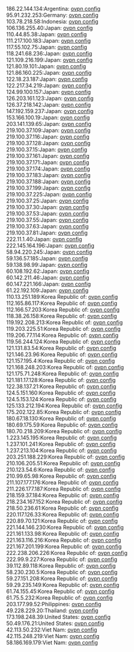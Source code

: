 186.22.144.134:Argentina: [ovpn config](vpn/186_22_144_134.ovpn)  
95.91.232.253:Germany: [ovpn config](vpn/95_91_232_253.ovpn)  
103.78.218.58:Indonesia: [ovpn config](vpn/103_78_218_58.ovpn)  
106.136.255.40:Japan: [ovpn config](vpn/106_136_255_40.ovpn)  
110.44.85.38:Japan: [ovpn config](vpn/110_44_85_38.ovpn)  
111.217.100.183:Japan: [ovpn config](vpn/111_217_100_183.ovpn)  
117.55.102.75:Japan: [ovpn config](vpn/117_55_102_75.ovpn)  
118.241.68.236:Japan: [ovpn config](vpn/118_241_68_236.ovpn)  
121.109.216.199:Japan: [ovpn config](vpn/121_109_216_199.ovpn)  
121.80.19.101:Japan: [ovpn config](vpn/121_80_19_101.ovpn)  
121.86.160.225:Japan: [ovpn config](vpn/121_86_160_225.ovpn)  
122.18.23.187:Japan: [ovpn config](vpn/122_18_23_187.ovpn)  
122.217.34.219:Japan: [ovpn config](vpn/122_217_34_219.ovpn)  
124.99.100.157:Japan: [ovpn config](vpn/124_99_100_157.ovpn)  
126.203.161.123:Japan: [ovpn config](vpn/126_203_161_123.ovpn)  
126.37.218.142:Japan: [ovpn config](vpn/126_37_218_142.ovpn)  
147.192.159.237:Japan: [ovpn config](vpn/147_192_159_237.ovpn)  
153.166.100.19:Japan: [ovpn config](vpn/153_166_100_19.ovpn)  
203.141.139.65:Japan: [ovpn config](vpn/203_141_139_65.ovpn)  
219.100.37.109:Japan: [ovpn config](vpn/219_100_37_109.ovpn)  
219.100.37.116:Japan: [ovpn config](vpn/219_100_37_116.ovpn)  
219.100.37.128:Japan: [ovpn config](vpn/219_100_37_128.ovpn)  
219.100.37.15:Japan: [ovpn config](vpn/219_100_37_15.ovpn)  
219.100.37.161:Japan: [ovpn config](vpn/219_100_37_161.ovpn)  
219.100.37.171:Japan: [ovpn config](vpn/219_100_37_171.ovpn)  
219.100.37.174:Japan: [ovpn config](vpn/219_100_37_174.ovpn)  
219.100.37.183:Japan: [ovpn config](vpn/219_100_37_183.ovpn)  
219.100.37.188:Japan: [ovpn config](vpn/219_100_37_188.ovpn)  
219.100.37.199:Japan: [ovpn config](vpn/219_100_37_199.ovpn)  
219.100.37.225:Japan: [ovpn config](vpn/219_100_37_225.ovpn)  
219.100.37.25:Japan: [ovpn config](vpn/219_100_37_25.ovpn)  
219.100.37.30:Japan: [ovpn config](vpn/219_100_37_30.ovpn)  
219.100.37.53:Japan: [ovpn config](vpn/219_100_37_53.ovpn)  
219.100.37.55:Japan: [ovpn config](vpn/219_100_37_55.ovpn)  
219.100.37.63:Japan: [ovpn config](vpn/219_100_37_63.ovpn)  
219.100.37.81:Japan: [ovpn config](vpn/219_100_37_81.ovpn)  
222.11.1.40:Japan: [ovpn config](vpn/222_11_1_40.ovpn)  
222.145.164.196:Japan: [ovpn config](vpn/222_145_164_196.ovpn)  
58.94.220.245:Japan: [ovpn config](vpn/58_94_220_245.ovpn)  
59.136.57.185:Japan: [ovpn config](vpn/59_136_57_185.ovpn)  
59.138.98.99:Japan: [ovpn config](vpn/59_138_98_99.ovpn)  
60.108.192.62:Japan: [ovpn config](vpn/60_108_192_62.ovpn)  
60.142.211.46:Japan: [ovpn config](vpn/60_142_211_46.ovpn)  
60.147.221.166:Japan: [ovpn config](vpn/60_147_221_166.ovpn)  
61.22.192.109:Japan: [ovpn config](vpn/61_22_192_109.ovpn)  
110.13.251.189:Korea Republic of: [ovpn config](vpn/110_13_251_189.ovpn)  
112.165.86.117:Korea Republic of: [ovpn config](vpn/112_165_86_117.ovpn)  
112.166.57.203:Korea Republic of: [ovpn config](vpn/112_166_57_203.ovpn)  
118.38.26.158:Korea Republic of: [ovpn config](vpn/118_38_26_158.ovpn)  
119.192.208.213:Korea Republic of: [ovpn config](vpn/119_192_208_213.ovpn)  
119.203.225.51:Korea Republic of: [ovpn config](vpn/119_203_225_51.ovpn)  
119.206.77.114:Korea Republic of: [ovpn config](vpn/119_206_77_114.ovpn)  
119.56.244.124:Korea Republic of: [ovpn config](vpn/119_56_244_124.ovpn)  
121.131.83.54:Korea Republic of: [ovpn config](vpn/121_131_83_54.ovpn)  
121.146.23.96:Korea Republic of: [ovpn config](vpn/121_146_23_96.ovpn)  
121.157.195.4:Korea Republic of: [ovpn config](vpn/121_157_195_4.ovpn)  
121.168.248.203:Korea Republic of: [ovpn config](vpn/121_168_248_203.ovpn)  
121.175.71.248:Korea Republic of: [ovpn config](vpn/121_175_71_248.ovpn)  
121.181.17.128:Korea Republic of: [ovpn config](vpn/121_181_17_128.ovpn)  
122.38.137.21:Korea Republic of: [ovpn config](vpn/122_38_137_21.ovpn)  
124.5.151.160:Korea Republic of: [ovpn config](vpn/124_5_151_160.ovpn)  
124.5.153.124:Korea Republic of: [ovpn config](vpn/124_5_153_124.ovpn)  
125.133.212.194:Korea Republic of: [ovpn config](vpn/125_133_212_194.ovpn)  
175.202.122.85:Korea Republic of: [ovpn config](vpn/175_202_122_85.ovpn)  
180.67.18.130:Korea Republic of: [ovpn config](vpn/180_67_18_130.ovpn)  
180.69.175.59:Korea Republic of: [ovpn config](vpn/180_69_175_59.ovpn)  
180.70.218.209:Korea Republic of: [ovpn config](vpn/180_70_218_209.ovpn)  
1.223.145.195:Korea Republic of: [ovpn config](vpn/1_223_145_195.ovpn)  
1.237.101.241:Korea Republic of: [ovpn config](vpn/1_237_101_241.ovpn)  
1.237.213.104:Korea Republic of: [ovpn config](vpn/1_237_213_104.ovpn)  
203.251.188.229:Korea Republic of: [ovpn config](vpn/203_251_188_229.ovpn)  
210.106.205.51:Korea Republic of: [ovpn config](vpn/210_106_205_51.ovpn)  
210.123.54.6:Korea Republic of: [ovpn config](vpn/210_123_54_6.ovpn)  
210.99.65.98:Korea Republic of: [ovpn config](vpn/210_99_65_98.ovpn)  
211.107.177.176:Korea Republic of: [ovpn config](vpn/211_107_177_176.ovpn)  
211.226.177.187:Korea Republic of: [ovpn config](vpn/211_226_177_187.ovpn)  
218.159.37.184:Korea Republic of: [ovpn config](vpn/218_159_37_184.ovpn)  
218.234.167.152:Korea Republic of: [ovpn config](vpn/218_234_167_152.ovpn)  
218.50.236.61:Korea Republic of: [ovpn config](vpn/218_50_236_61.ovpn)  
220.117.126.33:Korea Republic of: [ovpn config](vpn/220_117_126_33.ovpn)  
220.89.70.121:Korea Republic of: [ovpn config](vpn/220_89_70_121.ovpn)  
221.144.146.230:Korea Republic of: [ovpn config](vpn/221_144_146_230.ovpn)  
221.161.133.98:Korea Republic of: [ovpn config](vpn/221_161_133_98.ovpn)  
221.163.116.216:Korea Republic of: [ovpn config](vpn/221_163_116_216.ovpn)  
221.167.201.199:Korea Republic of: [ovpn config](vpn/221_167_201_199.ovpn)  
222.238.206.226:Korea Republic of: [ovpn config](vpn/222_238_206_226.ovpn)  
222.99.9.227:Korea Republic of: [ovpn config](vpn/222_99_9_227.ovpn)  
39.112.89.118:Korea Republic of: [ovpn config](vpn/39_112_89_118.ovpn)  
58.230.230.5:Korea Republic of: [ovpn config](vpn/58_230_230_5.ovpn)  
59.27.151.208:Korea Republic of: [ovpn config](vpn/59_27_151_208.ovpn)  
59.29.235.149:Korea Republic of: [ovpn config](vpn/59_29_235_149.ovpn)  
61.74.155.45:Korea Republic of: [ovpn config](vpn/61_74_155_45.ovpn)  
61.75.5.232:Korea Republic of: [ovpn config](vpn/61_75_5_232.ovpn)  
203.177.99.52:Philippines: [ovpn config](vpn/203_177_99_52.ovpn)  
49.228.229.20:Thailand: [ovpn config](vpn/49_228_229_20.ovpn)  
173.198.248.39:United States: [ovpn config](vpn/173_198_248_39.ovpn)  
50.49.176.21:United States: [ovpn config](vpn/50_49_176_21.ovpn)  
42.113.50.232:Viet Nam: [ovpn config](vpn/42_113_50_232.ovpn)  
42.115.248.219:Viet Nam: [ovpn config](vpn/42_115_248_219.ovpn)  
58.186.169.179:Viet Nam: [ovpn config](vpn/58_186_169_179.ovpn)  

